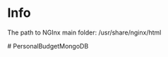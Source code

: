 # Info

The path to NGInx main folder:
/usr/share/nginx/html

#   P e r s o n a l B u d g e t M o n g o D B  
 